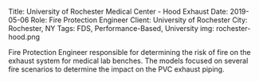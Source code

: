 Title: University of Rochester Medical Center - Hood Exhaust
Date: 2019-05-06
Role: Fire Protection Engineer
Client: University of Rochester
City: Rochester, NY
Tags: FDS, Performance-Based, University
img: rochester-hood.png

Fire Protection Engineer responsible for determining the risk of fire on the exhaust system for medical lab benches. The models focused on several fire scenarios to determine the impact on the PVC exhaust piping.
